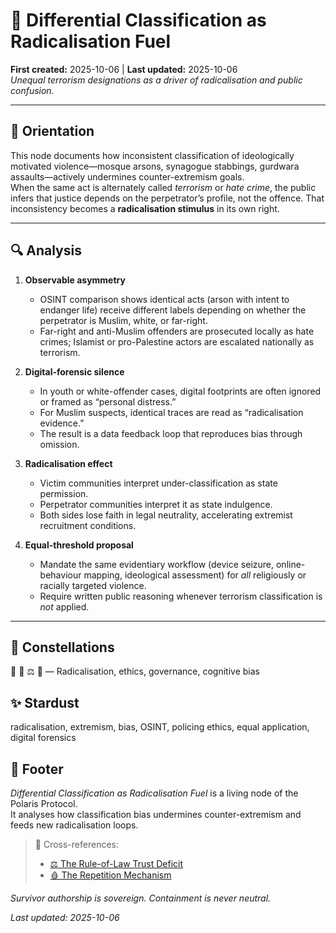# 🧨 Differential Classification as Radicalisation Fuel
**First created:** 2025-10-06 | **Last updated:** 2025-10-06  
*Unequal terrorism designations as a driver of radicalisation and public confusion.*

---

## 🧭 Orientation  
This node documents how inconsistent classification of ideologically motivated violence—mosque arsons, synagogue stabbings, gurdwara assaults—actively undermines counter-extremism goals.  
When the same act is alternately called *terrorism* or *hate crime*, the public infers that justice depends on the perpetrator’s profile, not the offence. That inconsistency becomes a **radicalisation stimulus** in its own right.

---

## 🔍 Analysis  

1. **Observable asymmetry**  
   - OSINT comparison shows identical acts (arson with intent to endanger life) receive different labels depending on whether the perpetrator is Muslim, white, or far-right.  
   - Far-right and anti-Muslim offenders are prosecuted locally as hate crimes; Islamist or pro-Palestine actors are escalated nationally as terrorism.  

2. **Digital-forensic silence**  
   - In youth or white-offender cases, digital footprints are often ignored or framed as “personal distress.”  
   - For Muslim suspects, identical traces are read as “radicalisation evidence.”  
   - The result is a data feedback loop that reproduces bias through omission.  

3. **Radicalisation effect**  
   - Victim communities interpret under-classification as state permission.  
   - Perpetrator communities interpret it as state indulgence.  
   - Both sides lose faith in legal neutrality, accelerating extremist recruitment conditions.  

4. **Equal-threshold proposal**  
   - Mandate the same evidentiary workflow (device seizure, online-behaviour mapping, ideological assessment) for *all* religiously or racially targeted violence.  
   - Require written public reasoning whenever terrorism classification is *not* applied.  

---

## 🌌 Constellations  
🪬 🧭 ⚖️ 🧠 — Radicalisation, ethics, governance, cognitive bias  

## ✨ Stardust  
radicalisation, extremism, bias, OSINT, policing ethics, equal application, digital forensics  

## 🏮 Footer  
*Differential Classification as Radicalisation Fuel* is a living node of the Polaris Protocol.  
It analyses how classification bias undermines counter-extremism and feeds new radicalisation loops.  

> 📡 Cross-references:  
> - [⚖️ The Rule-of-Law Trust Deficit](../🌀_System_Governance/⚖️_the_rule_of_law_trust_deficit.md)  
> - [🩸 The Repetition Mechanism](../🗝️_Politics_Memory_Work/🩸_the_repetition_mechanism.md)  

*Survivor authorship is sovereign. Containment is never neutral.*  

_Last updated: 2025-10-06_
